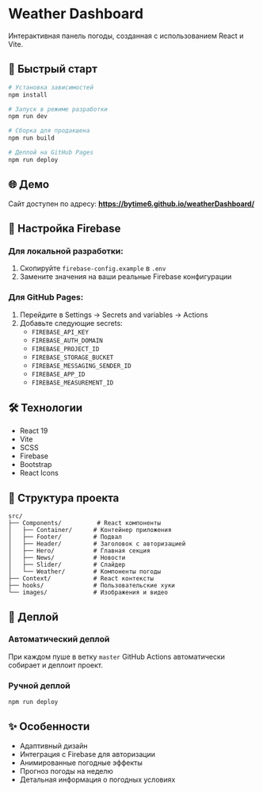 # Weather Dashboard

Интерактивная панель погоды, созданная с использованием React и Vite.

## 🚀 Быстрый старт

```bash
# Установка зависимостей
npm install

# Запуск в режиме разработки
npm run dev

# Сборка для продакшена
npm run build

# Деплой на GitHub Pages
npm run deploy
```

## 🌐 Демо

Сайт доступен по адресу: **https://bytime6.github.io/weatherDashboard/**

## 🔧 Настройка Firebase


### Для локальной разработки:
1. Скопируйте `firebase-config.example` в `.env`
2. Замените значения на ваши реальные Firebase конфигурации

### Для GitHub Pages:
1. Перейдите в Settings → Secrets and variables → Actions
2. Добавьте следующие secrets:
   - `FIREBASE_API_KEY`
   - `FIREBASE_AUTH_DOMAIN`
   - `FIREBASE_PROJECT_ID`
   - `FIREBASE_STORAGE_BUCKET`
   - `FIREBASE_MESSAGING_SENDER_ID`
   - `FIREBASE_APP_ID`
   - `FIREBASE_MEASUREMENT_ID`

## 🛠 Технологии

- React 19
- Vite
- SCSS
- Firebase
- Bootstrap
- React Icons

## 📁 Структура проекта

```
src/
├── Components/          # React компоненты
│   ├── Container/      # Контейнер приложения
│   ├── Footer/         # Подвал
│   ├── Header/         # Заголовок с авторизацией
│   ├── Hero/           # Главная секция
│   ├── News/           # Новости
│   ├── Slider/         # Слайдер
│   └── Weather/        # Компоненты погоды
├── Context/            # React контексты
├── hooks/              # Пользовательские хуки
└── images/             # Изображения и видео
```

## 🚀 Деплой

### Автоматический деплой
При каждом пуше в ветку `master` GitHub Actions автоматически собирает и деплоит проект.

### Ручной деплой
```bash
npm run deploy
```

## ✨ Особенности

- Адаптивный дизайн
- Интеграция с Firebase для авторизации
- Анимированные погодные эффекты
- Прогноз погоды на неделю
- Детальная информация о погодных условиях
